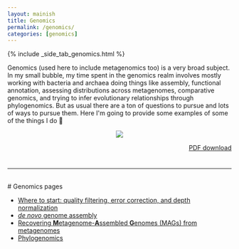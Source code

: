 ```yaml
---
layout: mainish
title: Genomics
permalink: /genomics/
categories: [genomics]
---
```


{% include _side_tab_genomics.html %}

Genomics (used here to include metagenomics too) is a very broad subject. In my small bubble, my time spent in the genomics realm involves mostly working with bacteria and archaea doing things like assembly, functional annotation, assessing distributions across metagenomes, comparative genomics, and trying to infer evolutionary relationships through phylogenomics. But as usual there are a ton of questions to pursue and lots of ways to pursue them. Here I'm going to provide some examples of some of the things I do 🙂

<center><a href="{{ site.url }}/images/metagenomics_overview.png"><img src="{{ site.url }}/images/metagenomics_overview.png"></a></center>

<p align="right"><a href="https://ndownloader.figshare.com/files/22244505">PDF download</a></p>

<hr style="height:10px; visibility:hidden;" />

---
<br>
# Genomics pages

* [Where to start: quality filtering, error correction, and depth normalization](/genomics/where_to_start)  
* [*de novo* genome assembly](/genomics/de_novo_assembly)  
* [Recovering **M**etagenome-**A**ssembled **G**enomes (MAGs) from metagenomes](/genomics/metagen_anvio)  
* [Phylogenomics](/genomics/phylogenomics)  
